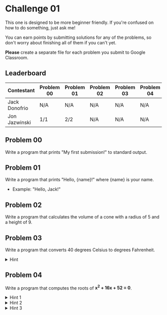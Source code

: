 # Challenge 01
This one is designed to be more beginner friendly. If you're confused on how to do something, just ask me!

You can earn points by submitting solutions for any of the problems, so don't worry about finishing all of them if you can't yet.

<b>Please</b> create a separate file for each problem you submit to Google Classroom.

## Leaderboard

| Contestant | Problem 00| Problem 01| Problem 02| Problem 03| Problem 04|
|-|-|-|-|-|-|
| Jack Donofrio | N/A | N/A | N/A | N/A | N/A |
| Jon Jazwinski | 1/1 | 2/2 | N/A | N/A | N/A |

## Problem 00
Write a program that prints "My first submission!" to standard output.

## Problem 01
Write a program that prints "Hello, {name}!" where {name} is your name. 
- Example: "Hello, Jack!"

## Problem 02
Write a program that calculates the volume of a cone with a radius of 5 and a height of 9.

## Problem 03
Write a program that converts 40 degrees Celsius to degrees Fahrenheit. 
<details>
<summary>Hint </summary>
F = C * 9/5 + 32
</details>

## Problem 04
Write a program that computes the roots of <b>x<sup>2</sup> + 16x + 52 = 0</b>.
<details>
  <summary>Hint 1</summary>
   Two rational roots exist.
</details>
<details>
  <summary>Hint 2</summary>
  The quadratic equation might help
</details>
<details>
  <summary>Hint 3</summary>
  https://imgur.com/pjyy2l6
</details>
